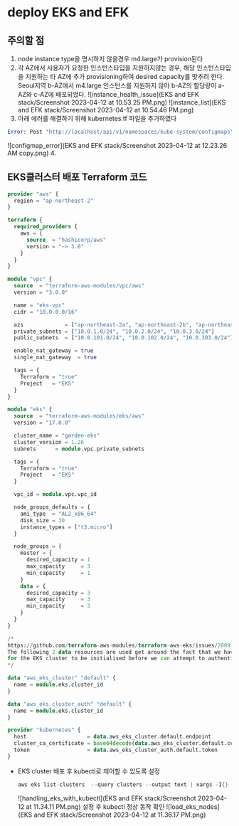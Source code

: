 # deploy EKS and EFK

## 주의할 점
1. node instance type을 명시하지 않을경우 m4.large가 provision된다
2. 각 AZ에서 사용자가 요청한 인스턴스타입을 지원하지않는 경우, 해당 인스턴스타입을 지원하는 타 AZ에 추가 provisioning하여 desired capacity를 맞추려 한다. Seoul지역 b-AZ에서 m4.large 인스턴스를 지원하지 않아 b-AZ의 할당량이 a-AZ와 c-AZ에 배포되었다.
  ![instance_health_issue](EKS and EFK stack/Screenshot 2023-04-12 at 10.53.25 PM.png)
  ![instance_list](EKS and EFK stack/Screenshot 2023-04-12 at 10.54.46 PM.png)
3. 아래 에러를 해결하기 위해 kubernetes.tf 파일을 추가하였다
  ```s
  Error: Post "http://localhost/api/v1/namespaces/kube-system/configmaps": dial tcp [::1]:80: connect: connection refused
  ```
  ![configmap_error](EKS and EFK stack/Screenshot 2023-04-12 at 12.23.26 AM copy.png)
4. 


## EKS클러스터 배포 Terraform 코드

```terraform title="provider.tf"
provider "aws" {
  region = "ap-northeast-2"
}

terraform {
  required_providers {
    aws = {
      source  = "hashicorp/aws"
      version = "~> 3.0"
    }
  }
}
```

```terraform title="vpc.tf"
module "vpc" {
  source  = "terraform-aws-modules/vpc/aws"
  version = "3.0.0"

  name = "eks-vpc"
  cidr = "10.0.0.0/16"

  azs             = ["ap-northeast-2a", "ap-northeast-2b", "ap-northeast-2c"]
  private_subnets = ["10.0.1.0/24", "10.0.2.0/24", "10.0.3.0/24"]
  public_subnets  = ["10.0.101.0/24", "10.0.102.0/24", "10.0.103.0/24"]

  enable_nat_gateway = true
  single_nat_gateway  = true

  tags = {
    Terraform = "true"
    Project   = "EKS"
  }
}
```

```terraform title="eks.tf"
module "eks" {
  source  = "terraform-aws-modules/eks/aws"
  version = "17.0.0"

  cluster_name = "garden-eks"
  cluster_version = 1.26
  subnets      = module.vpc.private_subnets

  tags = {
    Terraform = "true"
    Project   = "EKS"
  }

  vpc_id = module.vpc.vpc_id

  node_groups_defaults = {
    ami_type  = "AL2_x86_64"
    disk_size = 30
    instance_types = ["t3.micro"] 
  }

  node_groups = {
    master = {
      desired_capacity = 1
      max_capacity     = 3
      min_capacity     = 1
    }
    data = {
      desired_capacity = 3
      max_capacity     = 3
      min_capacity     = 3
    }
  }
}
```

```terraform title="kubernetes.tf"
/*
https://github.com/terraform-aws-modules/terraform-aws-eks/issues/2009
The following 2 data resources are used get around the fact that we have to wait
for the EKS cluster to be initialised before we can attempt to authenticate.
*/

data "aws_eks_cluster" "default" {
  name = module.eks.cluster_id
}

data "aws_eks_cluster_auth" "default" {
  name = module.eks.cluster_id
}

provider "kubernetes" {
  host                   = data.aws_eks_cluster.default.endpoint
  cluster_ca_certificate = base64decode(data.aws_eks_cluster.default.certificate_authority[0].data)
  token                  = data.aws_eks_cluster_auth.default.token
}
```

- EKS cluster 배포 후 kubectl로 제어할 수 있도록 설정
  ```s
  aws eks list-clusters  --query clusters --output text | xargs -I{} aws eks update-kubeconfig --name {}
  ```
  ![handling_eks_with_kubectl](EKS and EFK stack/Screenshot 2023-04-12 at 11.34.11 PM.png)
  설정 후 kubectl 정상 동작 확인
  ![load_eks_nodes](EKS and EFK stack/Screenshot 2023-04-12 at 11.36.17 PM.png)